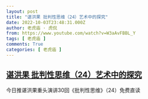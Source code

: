 ```yaml
---
layout: post
title: "谌洪果 批判性思维（24）艺术中的探究"
date: 2022-10-03T23:48:31.000Z
author: 老虎庙 · 虎侃
from: https://www.youtube.com/watch?v=W3aAvFBBL_Y
tags: [ 老虎庙 ]
comments: True
categories: [ 老虎庙 ]
---
```

<!--1664840911000-->
[谌洪果 批判性思维（24）艺术中的探究](https://www.youtube.com/watch?v=W3aAvFBBL_Y)
------

<div>
今日推谌洪果重头演讲30回《批判性思维》（24）免费直读
</div>
